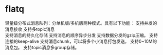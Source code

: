 # flatq
轻量级分布式消息队列：分单机版/多机版两种模式。具有以下功能：
支持并发的消息接收
支持多topic消息	
支持消息的持久化存储
支持消息的顺序异步分发
支持数据分发的gzip压缩。
支持连接的keep-alive
支持消息chunk，可以将多个小消息打包发送。
支持0~10M的消息包。
支持topic消息多group存储。
